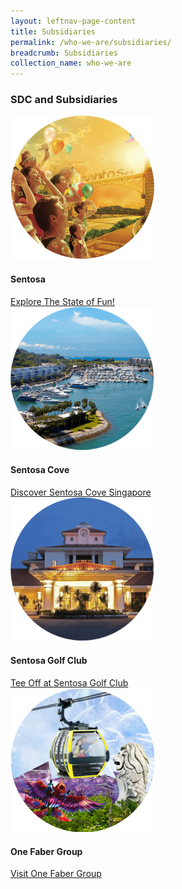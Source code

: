 ```yaml
---
layout: leftnav-page-content 
title: Subsidiaries
permalink: /who-we-are/subsidiaries/ 
breadcrumb: Subsidiaries
collection_name: who-we-are 
---
```

### **SDC and Subsidiaries**
<div class="row">
    <div class="col is-4">
        <figure style="margin:0;">
			<img src="/images/who-we-are/subsidiaries/sentosa.png"/>
			<figcaption style="margin-top:0.5rem;">
               <h4>Sentosa</h4>
               <a href="www.sentosa.com.sg">Explore The State of Fun!</a>
            </figcaption>
		</figure>
    </div>
    <div class="col is-4">
    <figure style="margin:0;">
			<img src="/images/who-we-are/subsidiaries/sentosacove.png"/>
			<figcaption style="margin-top:0.5rem;">
               <h4>Sentosa Cove</h4>
               <a href="www.sentosacove.com">Discover Sentosa Cove Singapore</a>
            </figcaption>
		</figure>
    </div>
    <div class="col is-4">
        <figure style="margin:0;">
			<img src="/images/who-we-are/subsidiaries/golfclub.png"/>
			<figcaption style="margin-top:0.5rem;">
               <h4>Sentosa Golf Club</h4>
               <a href="www.sentosagolf.com">Tee Off at Sentosa Golf Club</a>
            </figcaption>
		</figure>
    </div>
</div>

<div class="row">
    <div class="col is-4">
        <figure style="margin:0;">
			<img src="/images/who-we-are/subsidiaries/1fg.png"/>
			<figcaption style="margin-top:0.5rem;">
               <h4>One Faber Group</h4>
               <a href="www.onefabergroup.com">Visit One Faber Group</a>
            </figcaption>
		</figure>
    </div>
</div>